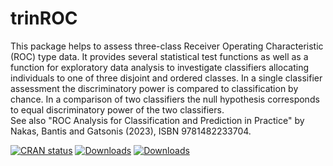 # trinROC

This package helps to assess three-class Receiver Operating Characteristic (ROC) type data. It provides several statistical test functions as well as a function for exploratory data analysis to investigate classifiers allocating individuals to one of three disjoint and ordered classes. In a single classifier assessment the discriminatory power is compared to classification by chance. In a comparison of two classifiers the null hypothesis corresponds to equal discriminatory power of the two classifiers.\
See also "ROC Analysis for Classification and Prediction in Practice" by  Nakas,  Bantis and Gatsonis (2023), ISBN 9781482233704.


[![CRAN status](https://www.r-pkg.org/badges/version/trinROC)](https://CRAN.R-project.org/package=trinROC) [![Downloads](https://cranlogs.r-pkg.org/badges/grand-total/trinROC)](https://CRAN.R-project.org/package=trinROC) [![Downloads](https://cranlogs.r-pkg.org/badges/trinROC)](https://CRAN.R-project.org/package=trinROC)
